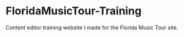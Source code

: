 # FloridaMusicTour-Training
Content editor training website I made for the Florida Music Tour site.
